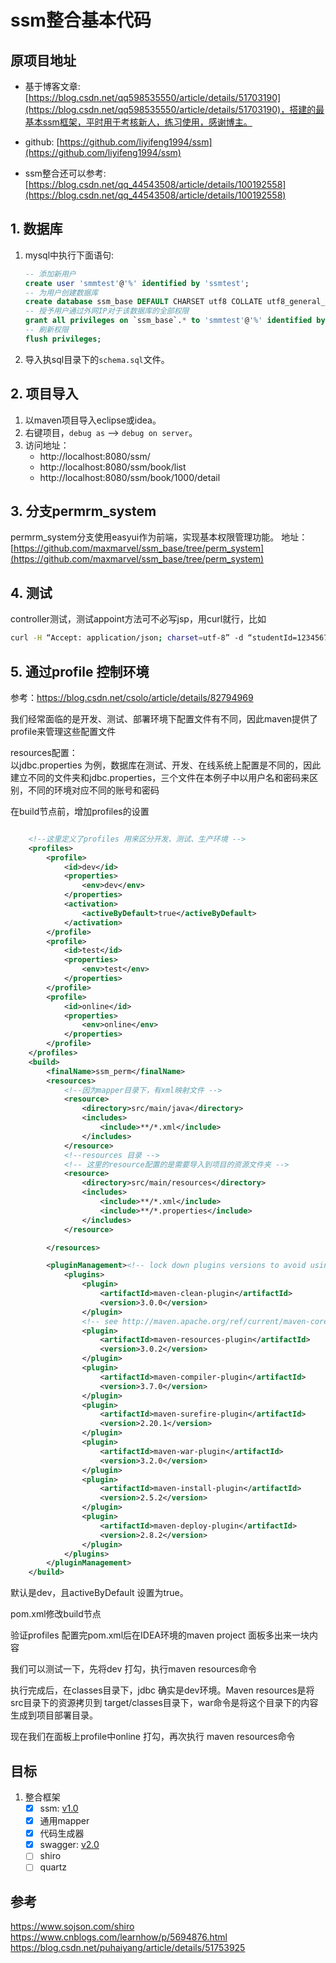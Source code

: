 # ssm整合基本代码
## 原项目地址	
- 基于博客文章:[https://blog.csdn.net/qq598535550/article/details/51703190](https://blog.csdn.net/qq598535550/article/details/51703190)，搭建的最基本ssm框架，平时用于考核新人，练习使用，感谢博主。		
- github:	[https://github.com/liyifeng1994/ssm](https://github.com/liyifeng1994/ssm)	

-  ssm整合还可以参考:[https://blog.csdn.net/qq_44543508/article/details/100192558](https://blog.csdn.net/qq_44543508/article/details/100192558)	
## 1. 数据库
1. mysql中执行下面语句:	
	```sql
	-- 添加新用户
	create user 'smmtest'@'%' identified by 'ssmtest';
	-- 为用户创建数据库
	create database ssm_base DEFAULT CHARSET utf8 COLLATE utf8_general_ci;
	-- 授予用户通过外网IP对于该数据库的全部权限
	grant all privileges on `ssm_base`.* to 'smmtest'@'%' identified by 'smmtest';
	-- 刷新权限
	flush privileges;
	```		
2. 导入执sql目录下的`schema.sql`文件。

## 2. 项目导入
1. 以maven项目导入eclipse或idea。
2. 右键项目，`debug as` --> `debug on server`。
3. 访问地址：		
	- http://localhost:8080/ssm/	
	- http://localhost:8080/ssm/book/list	
	- http://localhost:8080/ssm/book/1000/detail	
	
## 3. 分支permrm_system
permrm_system分支使用easyui作为前端，实现基本权限管理功能。	
地址：[https://github.com/maxmarvel/ssm_base/tree/perm_system](https://github.com/maxmarvel/ssm_base/tree/perm_system)	

## 4. 测试
controller测试，测试appoint方法可不必写jsp，用curl就行，比如		
```sh
curl -H “Accept: application/json; charset=utf-8” -d “studentId=1234567890” localhost:8080/ssm_perm/book/1003/appoint
```

## 5. 通过profile 控制环境	
参考：https://blog.csdn.net/csolo/article/details/82794969

我们经常面临的是开发、测试、部署环境下配置文件有不同，因此maven提供了profile来管理这些配置文件

resources配置：    
以jdbc.properties 为例，数据库在测试、开发、在线系统上配置是不同的，因此建立不同的文件夹和jdbc.properties，三个文件在本例子中以用户名和密码来区别，不同的环境对应不同的账号和密码

在build节点前，增加profiles的设置     
```xml

    <!--这里定义了profiles 用来区分开发、测试、生产环境 -->
    <profiles>
        <profile>
            <id>dev</id>
            <properties>
                <env>dev</env>
            </properties>
            <activation>
                <activeByDefault>true</activeByDefault>
            </activation>
        </profile>
        <profile>
            <id>test</id>
            <properties>
                <env>test</env>
            </properties>
        </profile>
        <profile>
            <id>online</id>
            <properties>
                <env>online</env>
            </properties>
        </profile>
    </profiles>
    <build>
        <finalName>ssm_perm</finalName>
        <resources>
            <!--因为mapper目录下，有xml映射文件 -->
            <resource>
                <directory>src/main/java</directory>
                <includes>
                    <include>**/*.xml</include>
                </includes>
            </resource>
            <!--resources 目录 -->
            <!-- 这里的resource配置的是需要导入到项目的资源文件夹 -->
            <resource>
                <directory>src/main/resources</directory>
                <includes>
                    <include>**/*.xml</include>
                    <include>**/*.properties</include>
                </includes>
            </resource>

        </resources>

        <pluginManagement><!-- lock down plugins versions to avoid using Maven defaults (may be moved to parent pom) -->
            <plugins>
                <plugin>
                    <artifactId>maven-clean-plugin</artifactId>
                    <version>3.0.0</version>
                </plugin>
                <!-- see http://maven.apache.org/ref/current/maven-core/default-bindings.html#Plugin_bindings_for_war_packaging -->
                <plugin>
                    <artifactId>maven-resources-plugin</artifactId>
                    <version>3.0.2</version>
                </plugin>
                <plugin>
                    <artifactId>maven-compiler-plugin</artifactId>
                    <version>3.7.0</version>
                </plugin>
                <plugin>
                    <artifactId>maven-surefire-plugin</artifactId>
                    <version>2.20.1</version>
                </plugin>
                <plugin>
                    <artifactId>maven-war-plugin</artifactId>
                    <version>3.2.0</version>
                </plugin>
                <plugin>
                    <artifactId>maven-install-plugin</artifactId>
                    <version>2.5.2</version>
                </plugin>
                <plugin>
                    <artifactId>maven-deploy-plugin</artifactId>
                    <version>2.8.2</version>
                </plugin>
            </plugins>
        </pluginManagement>
    </build>
```	    

默认是dev，且activeByDefault 设置为true。    

pom.xml修改build节点

验证profiles
配置完pom.xml后在IDEA环境的maven project 面板多出来一块内容

我们可以测试一下，先将dev 打勾，执行maven resources命令

执行完成后，在classes目录下，jdbc 确实是dev环境。Maven resources是将src目录下的资源拷贝到 target/classes目录下，war命令是将这个目录下的内容生成到项目部署目录。

现在我们在面板上profile中online 打勾，再次执行 maven resources命令

## 目标
1. 整合框架
	- [x] ssm: [v1.0](https://github.com/maxmarvel/ssm_base/archive/v1.0.zip)
	- [x] 通用mapper 
	- [x] 代码生成器 
	- [x] swagger: [v2.0](https://github.com/maxmarvel/ssm_base/archive/v2.0.zip)
	- [ ] shiro 
	- [ ] quartz  

## 参考
https://www.sojson.com/shiro	
https://www.cnblogs.com/learnhow/p/5694876.html		
https://blog.csdn.net/puhaiyang/article/details/51753925	
